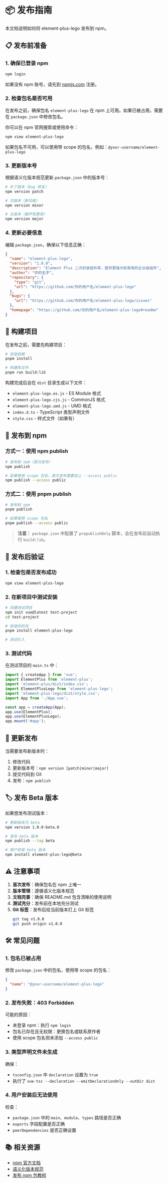# 📦 发布指南

本文档说明如何将 element-plus-lego 发布到 npm。

## 📋 发布前准备

### 1. 确保已登录 npm

```bash
npm login
```

如果没有 npm 账号，请先到 [npmjs.com](https://www.npmjs.com/) 注册。

### 2. 检查包名是否可用

在发布之前，确保包名 `element-plus-lego` 在 npm 上可用。如果已被占用，需要在 `package.json` 中修改包名。

你可以在 npm 官网搜索或使用命令：

```bash
npm view element-plus-lego
```

如果包名不可用，可以使用带 scope 的包名，例如：`@your-username/element-plus-lego`

### 3. 更新版本号

根据语义化版本规范更新 `package.json` 中的版本号：

```bash
# 补丁版本（bug 修复）
npm version patch

# 次版本（新功能）
npm version minor

# 主版本（破坏性更改）
npm version major
```

### 4. 更新必要信息

编辑 `package.json`，确保以下信息正确：

```json
{
  "name": "element-plus-lego",
  "version": "1.0.0",
  "description": "Element Plus 二次封装组件库，提供更强大和易用的企业级组件",
  "author": "你的名字",
  "repository": {
    "type": "git",
    "url": "https://github.com/你的用户名/element-plus-lego"
  },
  "bugs": {
    "url": "https://github.com/你的用户名/element-plus-lego/issues"
  },
  "homepage": "https://github.com/你的用户名/element-plus-lego#readme"
}
```

## 🔨 构建项目

在发布之前，需要先构建项目：

```bash
# 安装依赖
pnpm install

# 构建库文件
pnpm run build:lib
```

构建完成后会在 `dist` 目录生成以下文件：

- `element-plus-lego.es.js` - ES Module 格式
- `element-plus-lego.cjs.js` - CommonJS 格式
- `element-plus-lego.umd.js` - UMD 格式
- `index.d.ts` - TypeScript 类型声明文件
- `style.css` - 样式文件（如果有）

## 🚀 发布到 npm

### 方式一：使用 npm publish

```bash
# 发布到 npm（首次发布）
npm publish

# 如果使用 scope 包名，首次发布需要加上 --access public
npm publish --access public
```

### 方式二：使用 pnpm publish

```bash
# 发布到 npm
pnpm publish

# 如果使用 scope 包名
pnpm publish --access public
```

> **注意：** `package.json` 中配置了 `prepublishOnly` 脚本，会在发布前自动执行 `build:lib`。

## 📝 发布后验证

### 1. 检查包是否发布成功

```bash
npm view element-plus-lego
```

### 2. 在新项目中测试安装

```bash
# 创建测试项目
npm init vue@latest test-project
cd test-project

# 安装你的包
pnpm install element-plus-lego

# 测试引入
```

### 3. 测试代码

在测试项目的 `main.ts` 中：

```typescript
import { createApp } from 'vue';
import ElementPlus from 'element-plus';
import 'element-plus/dist/index.css';
import ElementPlusLego from 'element-plus-lego';
import 'element-plus-lego/dist/style.css';
import App from './App.vue';

const app = createApp(App);
app.use(ElementPlus);
app.use(ElementPlusLego);
app.mount('#app');
```

## 🔄 更新发布

当需要发布新版本时：

1. 修改代码
2. 更新版本号：`npm version [patch|minor|major]`
3. 提交代码到 Git
4. 发布：`npm publish`

## 🏷️ 发布 Beta 版本

如果想发布测试版本：

```bash
# 更新版本为 beta
npm version 1.0.0-beta.0

# 发布 beta 版本
npm publish --tag beta

# 用户安装 beta 版本
npm install element-plus-lego@beta
```

## ⚠️ 注意事项

1. **首次发布**：确保包名在 npm 上唯一
2. **版本管理**：遵循语义化版本规范
3. **文档完善**：确保 README.md 包含清晰的使用说明
4. **测试充分**：发布前在本地充分测试
5. **Git 标签**：发布后给当前版本打上 Git 标签
   ```bash
   git tag v1.0.0
   git push origin v1.0.0
   ```

## 🛠️ 常见问题

### 1. 包名已被占用

修改 `package.json` 中的包名，使用带 scope 的包名：

```json
{
  "name": "@your-username/element-plus-lego"
}
```

### 2. 发布失败：403 Forbidden

可能的原因：

- 未登录 npm：执行 `npm login`
- 包名已存在且无权限：更换包名或联系原作者
- 使用 scope 包名但未添加 `--access public`

### 3. 类型声明文件未生成

确保：

- `tsconfig.json` 中 `declaration` 设置为 `true`
- 执行了 `vue-tsc --declaration --emitDeclarationOnly --outDir dist`

### 4. 用户安装后无法使用

检查：

- `package.json` 中的 `main`、`module`、`types` 路径是否正确
- `exports` 字段配置是否正确
- `peerDependencies` 是否正确设置

## 📚 相关资源

- [npm 官方文档](https://docs.npmjs.com/)
- [语义化版本规范](https://semver.org/lang/zh-CN/)
- [发布 npm 包教程](https://docs.npmjs.com/packages-and-modules/contributing-packages-to-the-registry)

